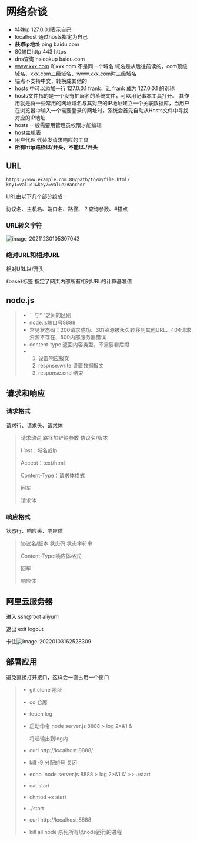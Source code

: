 # 网络杂谈

* 特殊ip 127.0.0.1表示自己
* localhost 通过hosts指定为自己
* **获取ip地址**
  ping baidu.com
* 80端口http 443 https
* dns查询 nslookup  baidu.com
* www.xxx.com 和xxx.com 不是同一个域名
  域名是从后往前读的，com顶级域名、xxx.com二级域名、www.xxx.com时三级域名
* 锚点不支持中文，转换成其他的
* hosts 中可以添加一行 127.0.0.1 frank，让 frank 成为 127.0.0.1 的别称
* hosts文件指的是一个没有扩展名的系统文件，可以用记事本工具打开。 其作用就是将一些常用的网址域名与其对应的IP地址建立一个关联数据库，当用户在浏览器中输入一个需要登录的网址时，系统会首先自动从Hosts文件中寻找对应的IP地址
* hosts 一般需要用管理员权限才能编辑
* [host主机表](https://zh.wikipedia.org/wiki/Hosts%E6%96%87%E4%BB%B6)
* 用户代理 代替发请求响应的工具
* **所有http路径以/开头，不能以./开头**

## URL

~~~
https://www.example.com:80/path/to/myfile.html?key1=value1&key2=value2#anchor
~~~

URL由以下几个部分组成：

协议名、主机名、端口名、路径、？查询参数、#锚点

### URL转义字符

![image-20211230105307043](C:\Users\A\AppData\Roaming\Typora\typora-user-images\image-20211230105307043.png)

### 绝对URL和相对URL

相对URL以/开头

《base》标签 指定了网页内部所有相对URL的计算基准值

## node.js

> * `` 与“ ”之间的区别
> * node.js端口号8888
> * 常见状态码：200请求成功、301资源被永久转移到其他URL、404请求资源不存在、500内部服务器错误
> * content-type 返回内容类型，不需要看后缀
> * 1. 设置响应报文
>   2. respnse.write 设置数据报文
>   3. response.end 结束

## 请求和响应

### 请求格式

请求行、请求头、请求体

> 请求动词 路径加铲鲟参数 协议名/版本
>
> Host：域名或ip
>
> Accept：text/html
>
> Content-Type：请求体格式
>
> 回车
>
> 请求体

### 响应格式

状态行、响应头、响应体

> 协议名/版本 状态码 状态字符串
>
> Content-Type:响应体格式
>
> 回车
>
> 响应体

## 阿里云服务器

进入 ssh@root aliyun1

退出 exit logout

卡住![image-20220103162528309](C:\Users\A\AppData\Roaming\Typora\typora-user-images\image-20220103162528309.png)

## 部署应用

避免直接打开接口，这样会一直占用一个窗口

> * git clone  地址
>
> * cd  仓库
>
> * touch log
>
> * 启动命令 node server.js 8888 > log 2>&1 &
>
>   将起输出到log内
>
> * curl http://localhost:8888/
>
> * kill -9 分配的号 关闭
>
> * echo 'node server.js 8888 > log 2>&1 &' >> ./start
>
> * cat start
>
> * chmod +x start
>
> * ./start
>
> * curl http://localhost:8888
>
> * kill all node 杀死所有以node运行的进程

